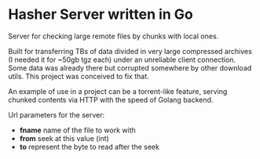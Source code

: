 # Hasher Server written in Go

Server for checking large remote files by chunks with local ones.

Built for transferring TBs of data divided in very large compressed archives (I needed it for ~50gb tgz each) under an unreliable client connection.\
Some data was already there but corrupted somewhere by other download utils. This project was conceived to fix that.

An example of use in a project can be a torrent-like feature, serving chunked contents via HTTP with the speed of Golang backend.

Url parameters for the server:

- **fname** name of the file to work with
- **from** seek at this value (int)
- **to** represent the byte to read after the seek

